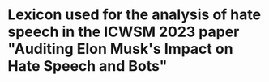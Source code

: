 # Lexicon used for the analysis of hate speech in the ICWSM 2023 paper "Auditing Elon Musk's Impact on Hate Speech and Bots"

